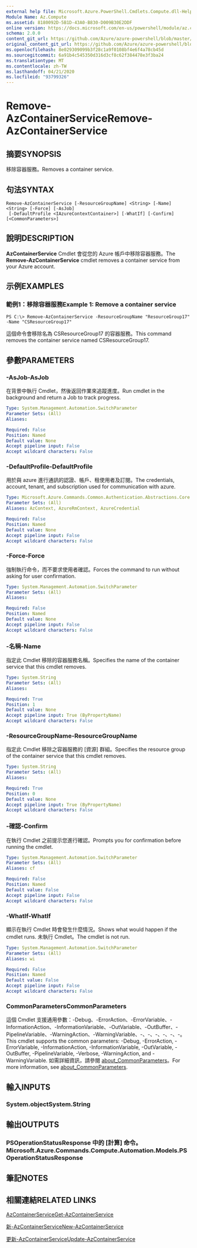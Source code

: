 ```yaml
---
external help file: Microsoft.Azure.PowerShell.Cmdlets.Compute.dll-Help.xml
Module Name: Az.Compute
ms.assetid: 8180092D-5B1D-43A0-B830-D009B30E2DDF
online version: https://docs.microsoft.com/en-us/powershell/module/az.compute/remove-azcontainerservice
schema: 2.0.0
content_git_url: https://github.com/Azure/azure-powershell/blob/master/src/Compute/Compute/help/Remove-AzContainerService.md
original_content_git_url: https://github.com/Azure/azure-powershell/blob/master/src/Compute/Compute/help/Remove-AzContainerService.md
ms.openlocfilehash: 8e029309099b3f28c1a9f0108bf4e6f4a78cb45d
ms.sourcegitcommit: 6a91b4c545350d316d3cf8c62f384478e3f3ba24
ms.translationtype: MT
ms.contentlocale: zh-TW
ms.lasthandoff: 04/21/2020
ms.locfileid: "93799326"
---
```

# <span data-ttu-id="3082d-101">Remove-AzContainerService</span><span class="sxs-lookup"><span data-stu-id="3082d-101">Remove-AzContainerService</span></span>

## <span data-ttu-id="3082d-102">摘要</span><span class="sxs-lookup"><span data-stu-id="3082d-102">SYNOPSIS</span></span>
<span data-ttu-id="3082d-103">移除容器服務。</span><span class="sxs-lookup"><span data-stu-id="3082d-103">Removes a container service.</span></span>

## <span data-ttu-id="3082d-104">句法</span><span class="sxs-lookup"><span data-stu-id="3082d-104">SYNTAX</span></span>

```
Remove-AzContainerService [-ResourceGroupName] <String> [-Name] <String> [-Force] [-AsJob]
 [-DefaultProfile <IAzureContextContainer>] [-WhatIf] [-Confirm] [<CommonParameters>]
```

## <span data-ttu-id="3082d-105">說明</span><span class="sxs-lookup"><span data-stu-id="3082d-105">DESCRIPTION</span></span>
<span data-ttu-id="3082d-106">**AzContainerService** Cmdlet 會從您的 Azure 帳戶中移除容器服務。</span><span class="sxs-lookup"><span data-stu-id="3082d-106">The **Remove-AzContainerService** cmdlet removes a container service from your Azure account.</span></span>

## <span data-ttu-id="3082d-107">示例</span><span class="sxs-lookup"><span data-stu-id="3082d-107">EXAMPLES</span></span>

### <span data-ttu-id="3082d-108">範例1：移除容器服務</span><span class="sxs-lookup"><span data-stu-id="3082d-108">Example 1: Remove a container service</span></span>
```
PS C:\> Remove-AzContainerService -ResourceGroupName "ResourceGroup17" -Name "CSResourceGroup17"
```

<span data-ttu-id="3082d-109">這個命令會移除名為 CSResourceGroup17 的容器服務。</span><span class="sxs-lookup"><span data-stu-id="3082d-109">This command removes the container service named CSResourceGroup17.</span></span>

## <span data-ttu-id="3082d-110">參數</span><span class="sxs-lookup"><span data-stu-id="3082d-110">PARAMETERS</span></span>

### <span data-ttu-id="3082d-111">-AsJob</span><span class="sxs-lookup"><span data-stu-id="3082d-111">-AsJob</span></span>
<span data-ttu-id="3082d-112">在背景中執行 Cmdlet，然後返回作業來追蹤進度。</span><span class="sxs-lookup"><span data-stu-id="3082d-112">Run cmdlet in the background and return a Job to track progress.</span></span>

```yaml
Type: System.Management.Automation.SwitchParameter
Parameter Sets: (All)
Aliases:

Required: False
Position: Named
Default value: None
Accept pipeline input: False
Accept wildcard characters: False
```

### <span data-ttu-id="3082d-113">-DefaultProfile</span><span class="sxs-lookup"><span data-stu-id="3082d-113">-DefaultProfile</span></span>
<span data-ttu-id="3082d-114">用於與 azure 進行通訊的認證、帳戶、租使用者及訂閱。</span><span class="sxs-lookup"><span data-stu-id="3082d-114">The credentials, account, tenant, and subscription used for communication with azure.</span></span>

```yaml
Type: Microsoft.Azure.Commands.Common.Authentication.Abstractions.Core.IAzureContextContainer
Parameter Sets: (All)
Aliases: AzContext, AzureRmContext, AzureCredential

Required: False
Position: Named
Default value: None
Accept pipeline input: False
Accept wildcard characters: False
```

### <span data-ttu-id="3082d-115">-Force</span><span class="sxs-lookup"><span data-stu-id="3082d-115">-Force</span></span>
<span data-ttu-id="3082d-116">強制執行命令，而不要求使用者確認。</span><span class="sxs-lookup"><span data-stu-id="3082d-116">Forces the command to run without asking for user confirmation.</span></span>

```yaml
Type: System.Management.Automation.SwitchParameter
Parameter Sets: (All)
Aliases:

Required: False
Position: Named
Default value: None
Accept pipeline input: False
Accept wildcard characters: False
```

### <span data-ttu-id="3082d-117">-名稱</span><span class="sxs-lookup"><span data-stu-id="3082d-117">-Name</span></span>
<span data-ttu-id="3082d-118">指定此 Cmdlet 移除的容器服務名稱。</span><span class="sxs-lookup"><span data-stu-id="3082d-118">Specifies the name of the container service that this cmdlet removes.</span></span>

```yaml
Type: System.String
Parameter Sets: (All)
Aliases:

Required: True
Position: 1
Default value: None
Accept pipeline input: True (ByPropertyName)
Accept wildcard characters: False
```

### <span data-ttu-id="3082d-119">-ResourceGroupName</span><span class="sxs-lookup"><span data-stu-id="3082d-119">-ResourceGroupName</span></span>
<span data-ttu-id="3082d-120">指定此 Cmdlet 移除之容器服務的 [資源] 群組。</span><span class="sxs-lookup"><span data-stu-id="3082d-120">Specifies the resource group of the container service that this cmdlet removes.</span></span>

```yaml
Type: System.String
Parameter Sets: (All)
Aliases:

Required: True
Position: 0
Default value: None
Accept pipeline input: True (ByPropertyName)
Accept wildcard characters: False
```

### <span data-ttu-id="3082d-121">-確認</span><span class="sxs-lookup"><span data-stu-id="3082d-121">-Confirm</span></span>
<span data-ttu-id="3082d-122">在執行 Cmdlet 之前提示您進行確認。</span><span class="sxs-lookup"><span data-stu-id="3082d-122">Prompts you for confirmation before running the cmdlet.</span></span>

```yaml
Type: System.Management.Automation.SwitchParameter
Parameter Sets: (All)
Aliases: cf

Required: False
Position: Named
Default value: False
Accept pipeline input: False
Accept wildcard characters: False
```

### <span data-ttu-id="3082d-123">-WhatIf</span><span class="sxs-lookup"><span data-stu-id="3082d-123">-WhatIf</span></span>
<span data-ttu-id="3082d-124">顯示在執行 Cmdlet 時會發生什麼情況。</span><span class="sxs-lookup"><span data-stu-id="3082d-124">Shows what would happen if the cmdlet runs.</span></span> <span data-ttu-id="3082d-125">未執行 Cmdlet。</span><span class="sxs-lookup"><span data-stu-id="3082d-125">The cmdlet is not run.</span></span>

```yaml
Type: System.Management.Automation.SwitchParameter
Parameter Sets: (All)
Aliases: wi

Required: False
Position: Named
Default value: False
Accept pipeline input: False
Accept wildcard characters: False
```

### <span data-ttu-id="3082d-126">CommonParameters</span><span class="sxs-lookup"><span data-stu-id="3082d-126">CommonParameters</span></span>
<span data-ttu-id="3082d-127">這個 Cmdlet 支援通用參數：-Debug、-ErrorAction、-ErrorVariable、-InformationAction、-InformationVariable、-OutVariable、-OutBuffer、-PipelineVariable、-WarningAction、-WarningVariable、-、-、-、-、-、-。</span><span class="sxs-lookup"><span data-stu-id="3082d-127">This cmdlet supports the common parameters: -Debug, -ErrorAction, -ErrorVariable, -InformationAction, -InformationVariable, -OutVariable, -OutBuffer, -PipelineVariable, -Verbose, -WarningAction, and -WarningVariable.</span></span> <span data-ttu-id="3082d-128">如需詳細資訊，請參閱 [about_CommonParameters](http://go.microsoft.com/fwlink/?LinkID=113216)。</span><span class="sxs-lookup"><span data-stu-id="3082d-128">For more information, see [about_CommonParameters](http://go.microsoft.com/fwlink/?LinkID=113216).</span></span>

## <span data-ttu-id="3082d-129">輸入</span><span class="sxs-lookup"><span data-stu-id="3082d-129">INPUTS</span></span>

### <span data-ttu-id="3082d-130">System.object</span><span class="sxs-lookup"><span data-stu-id="3082d-130">System.String</span></span>

## <span data-ttu-id="3082d-131">輸出</span><span class="sxs-lookup"><span data-stu-id="3082d-131">OUTPUTS</span></span>

### <span data-ttu-id="3082d-132">PSOperationStatusResponse 中的 [計算] 命令。</span><span class="sxs-lookup"><span data-stu-id="3082d-132">Microsoft.Azure.Commands.Compute.Automation.Models.PSOperationStatusResponse</span></span>

## <span data-ttu-id="3082d-133">筆記</span><span class="sxs-lookup"><span data-stu-id="3082d-133">NOTES</span></span>

## <span data-ttu-id="3082d-134">相關連結</span><span class="sxs-lookup"><span data-stu-id="3082d-134">RELATED LINKS</span></span>

[<span data-ttu-id="3082d-135">AzContainerService</span><span class="sxs-lookup"><span data-stu-id="3082d-135">Get-AzContainerService</span></span>](./Get-AzContainerService.md)

[<span data-ttu-id="3082d-136">新-AzContainerService</span><span class="sxs-lookup"><span data-stu-id="3082d-136">New-AzContainerService</span></span>](./New-AzContainerService.md)

[<span data-ttu-id="3082d-137">更新-AzContainerService</span><span class="sxs-lookup"><span data-stu-id="3082d-137">Update-AzContainerService</span></span>](./Update-AzContainerService.md)


